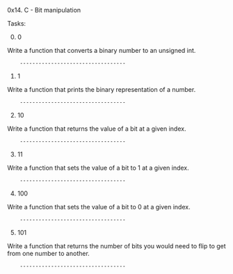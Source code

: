 0x14. C - Bit manipulation

Tasks:

0. 0

Write a function that converts a binary number to an unsigned int.

  		----------------------------------

1. 1

Write a function that prints the binary representation of a number.

		----------------------------------

2. 10

Write a function that returns the value of a bit at a given index.

		----------------------------------

3. 11

Write a function that sets the value of a bit to 1 at a given index.

		----------------------------------

4. 100

Write a function that sets the value of a bit to 0 at a given index.

		----------------------------------

5. 101

Write a function that returns the number of bits you would need to flip to get from one number to another.

		----------------------------------


